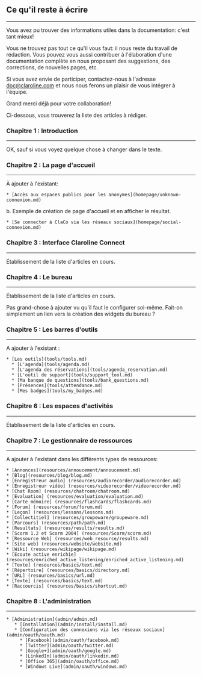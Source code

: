 ## Ce qu'il reste à écrire

---

Vous avez pu trouver des informations utiles dans la documentation: c'est tant mieux!

Vous ne trouvez pas tout ce qu'il vous faut: il nous reste du travail de rédaction. Vous pouvez vous aussi contribuer à l'élaboration d'une documentation complète en nous proposant des suggestions, des corrections, de nouvelles pages, etc.

Si vous avez envie de participer, contactez-nous à l'adresse  <doc@claroline.com> et nous nous ferons un plaisir de vous intégrer à l'équipe.

Grand merci déjà pour votre collaboration!

Ci-dessous, vous trouverez la liste des articles à rédiger.


### Chapitre 1 : Introduction

---

OK, sauf si vous voyez quelque chose à changer dans le texte.

### Chapitre 2 : La page d'accueil

---
À ajouter à l'existant:

    * [Accès aux espaces publics pour les anonymes](homepage/unknown-connexion.md)

b. Exemple de création de page d'accueil et en afficher le résultat.

    * [Se connecter à ClaCo via les réseaux sociaux](homepage/social-connexion.md)



### Chapitre 3 : Interface Claroline Connect

---
Établissement de la liste d'articles en cours.

### Chapitre 4 : Le bureau

---
Établissement de la liste d'articles en cours.

Pas grand-chose à ajouter vu qu'il faut le configurer soi-même. Fait-on simplement un lien vers la création des widgets du bureau ?

### Chapitre 5 : Les barres d'outils

---

A ajouter à l'existant :

    * [Les outils](tools/tools.md)
      * [L'agenda](tools/agenda.md)
      * [L'agenda des réservations](tools/agenda_reservation.md)
      * [L'outil de support](tools/support_tool.md)
      * [Ma banque de questions](tools/bank_questions.md)
      * [Présences](tools/attendance.md)
      * [Mes badges](tools/my_badges.md)

### Chapitre 6 : Les espaces d'activités

---
Établissement de la liste d'articles en cours. 

### Chapitre 7 : Le gestionnaire de ressources

---

A ajouter à l'existant dans les différents types de ressources:

    * [Annonces](resources/annoucement/annoucement.md)
    * [Blog](resources/blog/blog.md)
    * [Enregistreur audio] (resources/audiorecorder/audiorecorder.md)
    * [Enregistreur vidéo] (resources/videorecorder/videorecorder.md)
    * [Chat Room] (resources/chatroom/chatroom.md)
    * [Evaluation] (resources/evaluation/evaluation.md)
    * [Carte mémoire] (resources/flashcards/flashcards.md)
    * [Forum] (resources/forum/forum.md)
    * [Leçon] (resources/lessons/lessons.md)
    * [Collectitiel] (resources/groupeware/groupeware.md)
    * [Parcours] (resources/path/path.md)
    * [Resultats] (resources/results/results.md)
    * [Scorm 1.2 et Scorm 2004] (resources/Scorm/scorm.md)
    * [Ressource Web] (resources/web_resource/results.md)
    * [Site web] (resources/website/website.md)
    * [Wiki] (resources/wikipage/wikipage.md)
    * [Ecoute active enrichie] (resources/enriched_active_listening/enriched_active_listening.md)
    * [Texte] (resources/basics/text.md)
    * [Répertoire] (resources/basics/directory.md)
    * [URL] (resources/basics/url.md)
    * [Texte] (resources/basics/text.md)
    * [Raccourcis] (resources/basics/shortcut.md)
    
    
### Chapitre 8 : L'administration

---

    * [Administration](admin/admin.md)
       * [Installation](admin/install/install.md)
       * [Configuration des connexions via les réseaux sociaux](admin/oauth/oauth.md)
         * [Facebook](admin/oauth/facebook.md)
         * [Twitter](admin/oauth/twitter.md)
         * [Google+](admin/oauth/google.md)
         * [LinkedIn](admin/oauth/linkedin.md)
         * [Office 365](admin/oauth/office.md)
         * [Windows Live](admin/oauth/windows.md)

         


